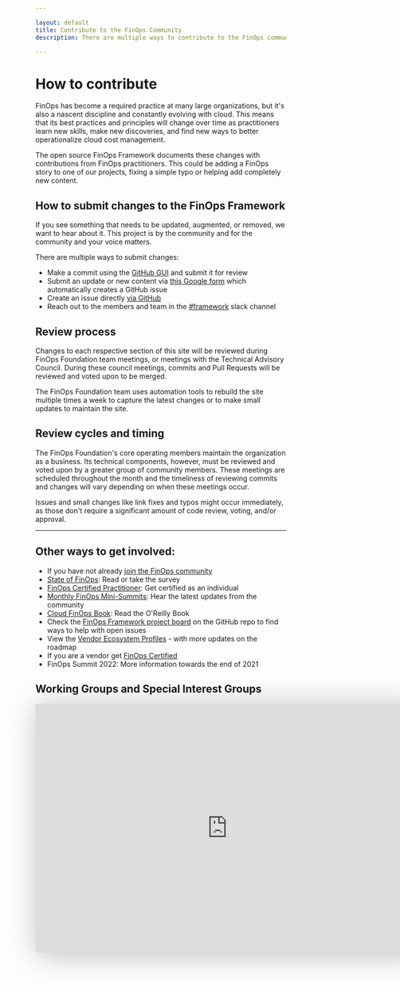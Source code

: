 ```yaml
---

layout: default
title: Contribute to the FinOps Community
description: There are multiple ways to contribute to the FinOps community, from becoming a member to join the conversation to proposing changes to the best practices and standards in the framework.

---
```


# How to contribute
FinOps has become a required practice at many large organizations, but it's also a nascent discipline and constantly evolving with cloud. This means that its best practices and principles will change over time as practitioners learn new skills, make new discoveries, and find new ways to better operationalize cloud cost management.

The open source FinOps Framework documents these changes with contributions from FinOps practitioners. This could be adding a FinOps story to one of our projects, fixing a simple typo or helping add completely new content.

## How to submit changes to the FinOps Framework

If you see something that needs to be updated, augmented, or removed, we want to hear about it. This project is by the community and for the community and your voice matters.

There are multiple ways to submit changes:
* Make a commit using the [GitHub GUI](https://github.com/finopsfoundation/framework) and submit it for review
* Submit an update or new content via [this Google form](https://forms.gle/it89PbfcFnHHcgPP8) which automatically creates a GitHub issue
* Create an issue directly [via GitHub](https://github.com/finopsfoundation/framework/issues)
* Reach out to the members and team in the [#framework](https://finopsfoundation.slack.com/archives/C01UANLEPDW) slack channel


## Review process

Changes to each respective section of this site will be reviewed during FinOps Foundation team meetings, or meetings with the Technical Advisory Council. During these council meetings, commits and Pull Requests will be reviewed and voted upon to be merged.

The FinOps Foundation team uses automation tools to rebuild the site multiple times a week to capture the latest changes or to make small updates to maintain the site.

## Review cycles and timing

The FinOps Foundation's core operating members maintain the organization as a business. Its technical components, however, must be reviewed and voted upon by a greater group of community members. These meetings are scheduled throughout the month and the timeliness of reviewing commits and changes will vary depending on when these meetings occur.

Issues and small changes like link fixes and typos might occur immediately, as those don't require a significant amount of code review, voting, and/or approval.

---

## Other ways to get involved:

- If you have not already [join the FinOps community](/membership/)
- [State of FinOps](https://data.finops.org): Read or take the survey
- [FinOps Certified Practitioner](/certification/finops-certified-practitioner/): Get certified as an individual
- [Monthly FinOps Mini-Summits](/resources/monthly-update): Hear the latest updates from the community
- [Cloud FinOps Book](https://www.amazon.com/Cloud-FinOps-Collaborative-Real-Time-Management/dp/1492054623): Read the O'Reilly Book
- Check the [FinOps Framework project board](https://github.com/finopsfoundation/framework/projects/3) on the GitHub repo to find ways to help with open issues
- View the [Vendor Ecosystem Profiles](/members/) - with more updates on the roadmap 
- If you are a vendor get [FinOps Certified](/certification/vendor-certification/)
- FinOps Summit 2022: More information towards the end of 2021


## Working Groups and Special Interest Groups

<iframe src="https://view.monday.com/embed/1456709853-a2eea3c69a623b564dbf20b755141330?r=use1" width=770 height=500 style="border: 0; box-shadow: 5px 5px 56px 0px rgba(0,0,0,0.25);"></iframe>
</P>
